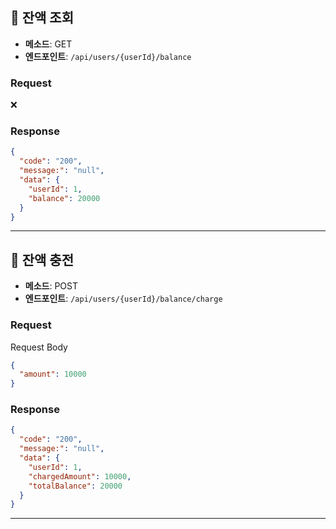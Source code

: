 
## 📌 잔액 조회
- **메소드**: GET
- **엔드포인트**: `/api/users/{userId}/balance`
### **Request**
❌
### **Response**

```json
{
  "code": "200",
  "message:": "null",
  "data": {
    "userId": 1,
    "balance": 20000  
  }
}
```
---

## 📌 잔액 충전
- **메소드**: POST
- **엔드포인트**: `/api/users/{userId}/balance/charge`
### **Request**
Request Body
```json
{
  "amount": 10000
}
```
### **Response**

```json
{
  "code": "200",
  "message:": "null",
  "data": {
    "userId": 1,
    "chargedAmount": 10000,
    "totalBalance": 20000 
  }
}
```
---